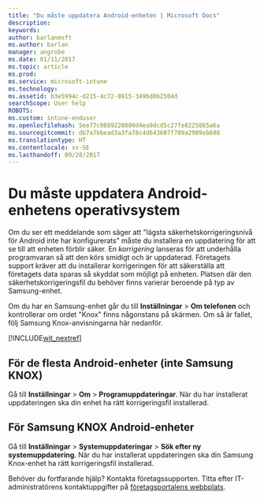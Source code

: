 ```yaml
---
title: "Du måste uppdatera Android-enheten | Microsoft Docs"
description: 
keywords: 
author: barlanmsft
ms.author: barlan
manager: angrobe
ms.date: 01/11/2017
ms.topic: article
ms.prod: 
ms.service: microsoft-intune
ms.technology: 
ms.assetid: b3e5994c-d215-4c72-8915-349bd0b2504d
searchScope: User help
ROBOTS: 
ms.custom: intune-enduser
ms.openlocfilehash: 5ee77c0889228080d4ea9dcd5c27fe8225865a6a
ms.sourcegitcommit: db7a7bbead3a3fa78c4d643607f709a2909eb608
ms.translationtype: HT
ms.contentlocale: sv-SE
ms.lasthandoff: 09/28/2017
---
```

# <a name="you-need-to-update-your-android-devices-operating-system"></a>Du måste uppdatera Android-enhetens operativsystem

Om du ser ett meddelande som säger att "lägsta säkerhetskorrigeringsnivå för Android inte har konfigurerats" måste du installera en uppdatering för att se till att enheten förblir säker. En _korrigering_ lanseras för att underhålla programvaran så att den körs smidigt och är uppdaterad. Företagets support kräver att du installerar korrigeringen för att säkerställa att företagets data sparas så skyddat som möjligt på enheten. Platsen där den säkerhetskorrigeringsfil du behöver finns varierar beroende på typ av Samsung-enhet.

Om du har en Samsung-enhet går du till **Inställningar** > **Om telefonen** och kontrollerar om ordet "Knox" finns någonstans på skärmen. Om så är fallet, följ Samsung Knox-anvisningarna här nedanför.

[!INCLUDE[wit_nextref](includes/end-user-os-update-guidance.md)]

## <a name="for-most-android-devices-non-samsung-knox"></a>För de flesta Android-enheter (inte Samsung KNOX)

Gå till **Inställningar** > **Om** > **Programuppdateringar**. När du har installerat uppdateringen ska din enhet ha rätt korrigeringsfil installerad.

## <a name="for-samsung-knox-android-devices"></a>För Samsung KNOX Android-enheter

Gå till **Inställningar** > **Systemuppdateringar** > **Sök efter ny systemuppdatering**. När du har installerat uppdateringen ska din Samsung Knox-enhet ha rätt korrigeringsfil installerad.



Behöver du fortfarande hjälp? Kontakta företagssupporten. Titta efter IT-administratörens kontaktuppgifter på [företagsportalens webbplats](https://portal.manage.microsoft.com).
